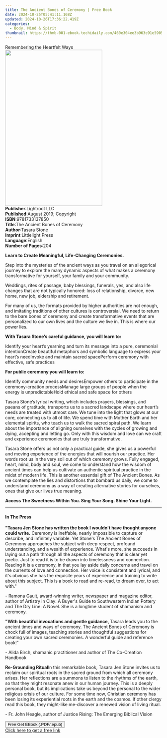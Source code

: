 ```yaml
---
title: The Ancient Bones of Ceremony | Free Book
date: 2024-10-25T05:41:11.168Z
updated: 2024-10-26T17:36:22.419Z
categories:
  - Body, Mind & Spirit
thumbnail: https://thmb-001-ebook.techidaily.com/460e304ee3b963e91e5905f8ae17bf0fded78fb8fdde63b34ef3e7d6471dfb68.jpg
---
```

<main id="book-container">
  <div class="flex flex-col">
    <div class="book-brief flex-1 py-6 px-4 sm:p-6 md:py-10 md:px-8">
      <!-- brief-->
      <div class="book-brief-main">Remembering the Heartfelt Ways</div>
    </div>
    <div
      class="book-meta-info flex-1 grid gap-4 col-start-1 col-end-3 row-start-1 sm:mb-6 sm:grid-cols-4 lg:gap-6 lg:col-start-2 lg:row-end-6 lg:row-span-6 lg:mb-0"
    >
      <div
        class="book-meta-info-left place-content-center mt-4 p-4 text-sm leading-6 col-start-2 col-span-2 dark:text-slate-400"
      >
        <img
          class="w-full h-500 object-cover rounded-lg sm:h-255 sm:col-span-2 lg:col-span-full"
          src="https://img-001-ebook.techidaily.com/d6c64fa58fedc18d3f2f69ac6b8518c1b0309bb89de20daf83d50b242746f448.jpg"
          alt=""
          width="312"
          height="500"
        />
      </div>
      <div
        class="book-meta-info-right mt-2 col-start-1 row-start-2 col-span-3 self-center"
      >
        <!-- meta data  -->
        <div class="flex flex-col px-4 md:px-8">
          <div class="flex-1">
            <strong>Publisher</strong>:<span class="px-2">Lightroot LLC</span>
          </div>
          <div class="flex-1">
            <strong>Published</strong>:<span class="px-2"
              >August 2019; Copyright</span
            >
          </div>
          <div class="flex-1">
            <strong>ISBN</strong>:<span class="px-2">9781733137850</span>
          </div>
          <div class="flex-1">
            <strong>Title</strong>:<span class="px-2"
              >The Ancient Bones of Ceremony</span
            >
          </div>
          <div class="flex-1">
            <strong>Author</strong>:<span class="px-2">Tasara Stone</span>
          </div>
          <div class="flex-1">
            <strong>Imprint</strong>:<span class="px-2">Littlelight Press</span>
          </div>
          <div class="flex-1">
            <strong>Language</strong>:<span class="px-2">English</span>
          </div>
          <div class="flex-1">
            <strong>Number of Pages</strong>:<span class="px-2">204</span>
          </div>
        </div>
      </div>
    </div>
    <div class="book-description flex-1 py-6 px-4 sm:p-6 md:py-10 md:px-8">
      <div class="book-description-main">
        <div accordion-content="" id="description">
          <p>
            <strong
              >Learn to Create Meaningful, Life-Changing
              Ceremonies.&nbsp;</strong
            >
          </p>
          <p>
            Step into the mysteries of the ancient ways as you travel on an
            allegorical journey to explore the many dynamic aspects of what
            makes a ceremony transformative for yourself, your family and your
            community.
          </p>
          <p>
            Weddings, rites of passage, baby blessings, funerals, yes, and also
            life changes that are not typically honored: loss of relationship,
            divorce, new home, new job, eldership and retirement.
          </p>
          <p>
            For many of us, the formats provided by higher authorities are not
            enough, and imitating traditions of other cultures is controversial.
            We need to return to the bare bones of ceremony and create
            transformative events that are personalized to our own lives and the
            culture we live in. This is where our power lies.
          </p>
          <p>
            <strong
              >With Tasara Stone’s careful guidance, you will learn to:</strong
            >
          </p>
          Identify your heart’s yearning and turn its message into a pure,
          ceremonial intentionCreate beautiful metaphors and symbolic language
          to express your heart’s needInvoke and maintain sacred spacePerform
          ceremony with effective, safe practices
          <p><strong>For public ceremony you will learn to:</strong></p>
          Identify community needs and desiresEmpower others to participate in
          the ceremony-creation processManage large groups of people when the
          energy is unpredictableHold ethical and safe space for others
          <p>
            Tasara Stone’s lyrical writing, which includes prayers, blessings,
            and paeans of gratitude, transports us to a sacred landscape where
            our heart’s needs are treated with utmost care. We tune into the
            light that glows at our core, connecting us to all of life. We spend
            time with Mother Earth and her elemental spirits, who teach us to
            walk the sacred spiral path. We learn about the importance of
            aligning ourselves with the cycles of growing and dying, accepting
            and letting go. Only with this wisdom and love can we craft and
            experience ceremonies that are truly transformative.
          </p>
          <p>
            Tasara Stone offers us not only a practical guide, she gives us a
            powerful and moving experience of the energies that will nourish our
            practice. Her words root us in the very soil out of which ceremony
            grows. Fully engaged, heart, mind, body and soul, we come to
            understand how the wisdom of ancient times can help us cultivate an
            authentic spiritual practice in the midst of modern life. This is
            another essential gift of The Ancient Bones. As we contemplate the
            lies and distortions that bombard us daily, we come to understand
            ceremony as a way of creating alternative stories for ourselves,
            ones that give our lives true meaning.
          </p>
          <p>
            <strong
              >Access The Sweetness Within You. Sing Your Song. Shine Your
              Light.</strong
            >
          </p>
        </div>
        <div class="accordion-fader"></div>
      </div>
    </div>
    <div class="book-excerpts flex-1 py-6 px-4 sm:p-6 md:py-10 md:px-8">
      <!-- excerpts-->
      <div class="book-excerpts-main">
        <hr />
        <h4 class="placeholder placeholder-heading">
          <span>In The Press</span>
        </h4>
        <p></p>
        <p>
          <strong
            >"Tasara Jen Stone has written the book I wouldn't have thought
            anyone could write.</strong
          >
          Ceremony is ineffable, nearly impossible to capture or describe, and
          infinitely variable. Yet Stone's The Ancient Bones of Ceremony
          approaches the subject with deep respect, profound understanding, and
          a wealth of experience. What's more, she succeeds in laying out a path
          through all the aspects of ceremony that is clear yet poetic. Just to
          read it is to be drawn into timelessness and connection. Reading it is
          a ceremony, in that you lay aside daily concerns and travel on the
          currents of love and connection. Her voice is consistent and lyrical,
          and it's obvious she has the requisite years of experience and
          training to write about this subject. This is a book to read and
          re-read, to dream over, to act with."
        </p>
        <p>
          - Ramona Gault, award-winning writer, newspaper and magazine editor,
          author of Artistry in Clay: A Buyer's Guide to Southwestern Indian
          Pottery and The Dry Line: A Novel. She is&nbsp;a longtime student of
          shamanism and ceremony.&nbsp;
        </p>
        <p>
          <strong>"With beautiful invocations and gentle guidance, </strong
          >Tasara&nbsp;leads you to the ancient times and ways of ceremony. The
          Ancient Bones of Ceremony is chock full of images, teaching stories
          and thoughtful suggestions for creating your own sacred ceremonies. A
          wonderful guide and reference book!"
        </p>
        <p>
          - Alida Birch, shamanic practitioner and author of The Co-Creation
          Handbook
        </p>
        <p>
          <strong>Re-Grounding Ritual</strong>In this remarkable book, Tasara
          Jen Stone invites us to reclaim our spiritual roots in the sacred
          ground from which all ceremony arises. Her reflections are a summons
          to listen to the rhythms of the earth, so that they might resonate
          anew in our human journey. This is a deeply personal book, but its
          implications take us beyond the personal to the wider religious crisis
          of our culture. For some time now, Christian ceremony has been losing
          its experiential roots in the earth and the cosmos. If other clergy
          read this book, they might-like me-discover a renewed vision of living
          ritual.
        </p>
        <p>
          - Fr. John Heagle, author of Justice Rising: The Emerging Biblical
          Vision
        </p>
        <p></p>
      </div>
    </div>
    <div
      class="book-about-author flex-1 py-6 px-4 sm:p-6 md:py-10 md:px-8"
    ></div>
    <div class="book-free-get flex-1 py-6 px-4 sm:p-6 md:py-10 md:px-8">
      <button
        id="btn-free-get"
        class="bg-blue-500 hover:bg-blue-700 text-white font-bold py-2 px-4 rounded"
      >
        Free Get EBook (.PDF/.epub)
      </button>
      <div id="countdown-display" class="px-2 text-lg mt-2"></div>
      <a
        id="free-link"
        class="hidden bg-blue-500 hover:bg-blue-700 text-white font-bold py-2 px-4 rounded"
        href="https://www.ebooks.com/en-us/book/209876067/the-ancient-bones-of-ceremony/tasara-stone/"
        target="_blank"
        >Click here to get a free link</a
      >
    </div>
    <script>
      let countdownTime = 0;
      let countdownInterval = null;
      document
        .getElementById('btn-free-get')
        .addEventListener('click', startCountdown);
      function startCountdown() {
        countdownTime = new Date().getTime() + 60000 * 3;
        countdownInterval = setInterval(updateCountdown, 1000);
        document.getElementById('btn-free-get').disabled = true;
        document
          .getElementById('btn-free-get')
          .classList.add('bg-gray-500', 'cursor-not-allowed');
      }
      function updateCountdown() {
        let currentTime = new Date().getTime();
        let timeLeft = countdownTime - currentTime;
        let secondsLeft = Math.floor(timeLeft / 1000);
        document.getElementById('countdown-display').innerHTML =
          `Remaining time: ${secondsLeft} seconds.`;
        if (secondsLeft <= 0) {
          clearInterval(countdownInterval);
          document.getElementById('btn-free-get').classList.add('hidden');
          document.getElementById('free-link').classList.remove('hidden');
          document.getElementById('countdown-display').innerHTML = '';
        }
      }
    </script>
  </div>
</main>

<ins class="adsbygoogle"
      style="display:block"
      data-ad-client="ca-pub-7571918770474297"
      data-ad-slot="8358498916"
      data-ad-format="auto"
      data-full-width-responsive="true"></ins>
    